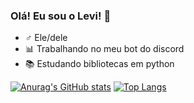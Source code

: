 ### Olá! Eu sou o Levi! 👋

- ♂️ Ele/dele
- 📊 Trabalhando no meu bot do discord
- 📚 Estudando bibliotecas em python

[![Anurag's GitHub stats](https://github-readme-stats.vercel.app/api?username=spyvanilla&count_private=true&show_icons=true&theme=radical)](https://github.com/anuraghazra/github-readme-stats)
[![Top Langs](https://github-readme-stats.vercel.app/api/top-langs/?username=spyvanilla&show_icons=true&theme=radical)](https://github.com/anuraghazra/github-readme-stats)
